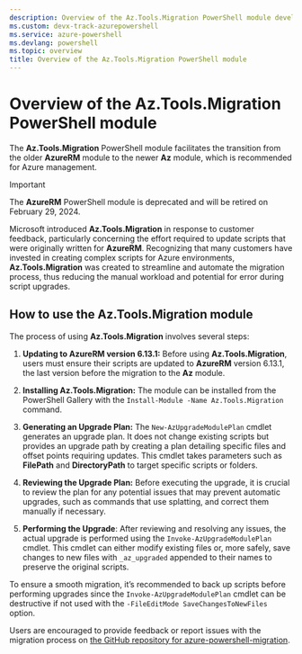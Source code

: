 ```yaml
---
description: Overview of the Az.Tools.Migration PowerShell module developed and maintained by the Azure PowerShell team but not part of the Az PowerShell module.
ms.custom: devx-track-azurepowershell
ms.service: azure-powershell
ms.devlang: powershell
ms.topic: overview
title: Overview of the Az.Tools.Migration PowerShell module
---
```


# Overview of the Az.Tools.Migration PowerShell module

The **Az.Tools.Migration** PowerShell module facilitates the transition from the older **AzureRM**
module to the newer **Az** module, which is recommended for Azure management.

> [!IMPORTANT]
> The **AzureRM** PowerShell module is deprecated and will be retired on February 29, 2024.

Microsoft introduced **Az.Tools.Migration** in response to customer feedback, particularly
concerning the effort required to update scripts that were originally written for **AzureRM**.
Recognizing that many customers have invested in creating complex scripts for Azure environments,
**Az.Tools.Migration** was created to streamline and automate the migration process, thus reducing
the manual workload and potential for error during script upgrades.

## How to use the Az.Tools.Migration module

The process of using **Az.Tools.Migration** involves several steps:

1. **Updating to AzureRM version 6.13.1:** Before using **Az.Tools.Migration**, users must ensure
   their scripts are updated to **AzureRM** version 6.13.1, the last version before the migration to
   the **Az** module.

1. **Installing Az.Tools.Migration:** The module can be installed from the PowerShell Gallery with
   the `Install-Module -Name Az.Tools.Migration` command.

1. **Generating an Upgrade Plan:** The `New-AzUpgradeModulePlan` cmdlet generates an upgrade plan.
   It does not change existing scripts but provides an upgrade path by creating a plan detailing
   specific files and offset points requiring updates. This cmdlet takes parameters such as
   **FilePath** and **DirectoryPath** to target specific scripts or folders.

1. **Reviewing the Upgrade Plan:** Before executing the upgrade, it is crucial to review the plan
   for any potential issues that may prevent automatic upgrades, such as commands that use
   splatting, and correct them manually if necessary.

1. **Performing the Upgrade**: After reviewing and resolving any issues, the actual upgrade is
   performed using the `Invoke-AzUpgradeModulePlan` cmdlet. This cmdlet can either modify existing
   files or, more safely, save changes to new files with `_az_upgraded` appended to their names to
   preserve the original scripts.

To ensure a smooth migration, it’s recommended to back up scripts before performing upgrades since
the `Invoke-AzUpgradeModulePlan` cmdlet can be destructive if not used with the
`-FileEditMode SaveChangesToNewFiles` option.

Users are encouraged to provide feedback or report issues with the migration process on [the GitHub
repository for azure-powershell-migration][az-tools-migration-repo].

<!-- link references -->

[az-tools-migration-repo]: https://github.com/Azure/azure-powershell-migration/
